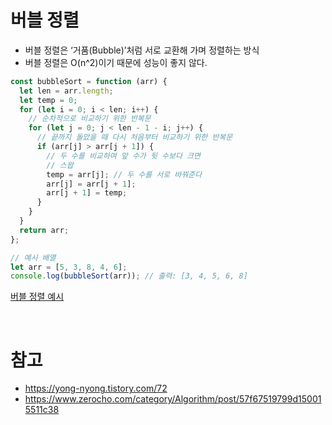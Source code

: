 # 버블 정렬

- 버블 정렬은 ‘거품(Bubble)’처럼 서로 교환해 가며 정렬하는 방식
- 버블 정렬은 O(n^2)이기 때문에 성능이 좋지 않다.

```jsx
const bubbleSort = function (arr) {
  let len = arr.length;
  let temp = 0;
  for (let i = 0; i < len; i++) {
    // 순차적으로 비교하기 위한 반복문
    for (let j = 0; j < len - 1 - i; j++) {
      // 끝까지 돌았을 때 다시 처음부터 비교하기 위한 반복문
      if (arr[j] > arr[j + 1]) {
        // 두 수를 비교하여 앞 수가 뒷 수보다 크면
        // 스왑
        temp = arr[j]; // 두 수를 서로 바꿔준다
        arr[j] = arr[j + 1];
        arr[j + 1] = temp;
      }
    }
  }
  return arr;
};

// 예시 배열
let arr = [5, 3, 8, 4, 6];
console.log(bubbleSort(arr)); // 출력: [3, 4, 5, 6, 8]
```

[버블 정렬 예시](https://yong-nyong.tistory.com/72)

<br>

# 참고

- https://yong-nyong.tistory.com/72
- https://www.zerocho.com/category/Algorithm/post/57f67519799d150015511c38
